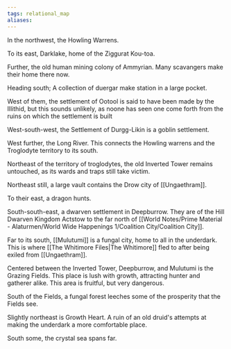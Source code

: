 ```yaml
---
tags: relational_map
aliases:
---
```


In the northwest, the Howling Warrens.

To its east, Darklake, home of the Ziggurat Kou-toa.

Further, the old human mining colony of Ammyrian. Many scavangers make their home there now.

Heading south; A collection of duergar make station in a large pocket.

West of them, the settlement of Ootool is said to have been made by the Illithid, but this sounds unlikely, as noone has seen one come forth from the ruins on which the settlement is built

West-south-west, the Settlement of Durgg-Likin is a goblin settlement.

West further, the Long River. This connects the Howling warrens and the Troglodyte territory to its south.

Northeast of the territory of troglodytes, the old Inverted Tower remains untouched, as its wards and traps still take victim.

Northeast still, a large vault contains the Drow city of [[Ungaethram]]. 

To their east, a dragon hunts.

South-south-east, a dwarven settlement in Deepburrow. They are of the Hill Dwarven Kingdom Actstow to the far north of [[World Notes/Prime Material - Alaturmen/World Wide Happenings 1/Coalition City/Coalition City]].

Far to its south, [[Mulutumi]] is a fungal city, home to all in the underdark. This is where [[The Whitimore Files|The Whitimore]] fled to after being exiled from [[Ungaethram]].

Centered between the Inverted Tower, Deepburrow, and Mulutumi is the Grazing Fields. This place is lush with growth, attracting hunter and gatherer alike. This area is fruitful, but very dangerous.

South of the Fields, a fungal forest leeches some of the prosperity that the Fields see.

Slightly northeast is Growth Heart. A ruin of an old druid's attempts at making the underdark a more comfortable place.

South some, the crystal sea spans far.